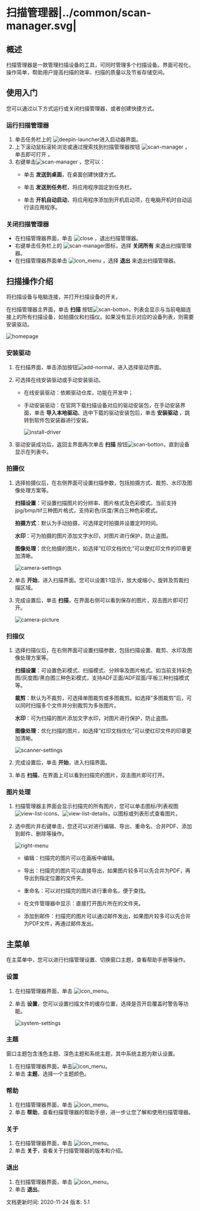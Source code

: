 # 扫描管理器|../common/scan-manager.svg|

## 概述

扫描管理器是一款管理扫描设备的工具，可同时管理多个扫描设备。界面可视化，操作简单，帮助用户提高扫描的效率、扫描的质量以及节省存储空间。

## 使用入门

您可以通过以下方式运行或关闭扫描管理器，或者创建快捷方式。

### 运行扫描管理器

1. 单击任务栏上的 ![deepin-launcher](icon/deepin-launcher.svg)进入启动器界面。
2. 上下滚动鼠标滚轮浏览或通过搜索找到扫描管理器按钮   ![scan-manager](icon/scan-manager.svg) ，单击即可打开  。
3. 右键单击![scan-manager](icon/scan-manager.svg) ，您可以：
   - 单击 **发送到桌面**，在桌面创建快捷方式。

   - 单击 **发送到任务栏**，将应用程序固定到任务栏。

   - 单击 **开机自动启动**，将应用程序添加到开机启动项，在电脑开机时自动运行该应用程序。

### 关闭扫描管理器

- 在扫描管理器界面，单击  ![close](icon/close.svg) ，退出扫描管理器。
- 右键单击任务栏上的 ![scan-manager](icon/scan-manager.svg)图标，选择 **关闭所有** 来退出扫描管理器。
- 在扫描管理器界面单击 ![icon_menu](icon/icon_menu.svg) ，选择 **退出** 来退出扫描管理器。

## 扫描操作介绍

将扫描设备与电脑连接，并打开扫描设备的开关。

在扫描管理器主界面，单击 **扫描** 按钮![scan-botton](jpg/scan-botton.png)，列表会显示与当前电脑连接上的所有扫描设备，如拍摄仪和扫描仪。如果没有显示对应的设备列表，则需要安装驱动。

![homepage](jpg/homepage.png)

### 安装驱动

1. 在扫描界面，单击添加按钮![add-normal](icon/add-normal.svg)，进入选择驱动界面。

2. 可选择在线安装驱动或手动安装驱动。

   - 在线安装驱动：依赖驱动仓库，功能在开发中；

   - 手动安装驱动：在官网下载扫描设备对应的驱动安装包，在手动安装界面，单击 **导入本地驱动**。选中下载的驱动安装包后，单击 **安装驱动** ，跳转到软件包安装器进行安装。

     ![install-driver](jpg/install-driver.png)

3. 驱动安装成功后，返回主界面再次单击 **扫描** 按钮![scan-botton](jpg/scan-botton.png)，直到设备显示在列表中。


### 拍摄仪

1. 选择拍摄仪后，在右侧界面可设置扫描参数，包括拍摄方式、裁剪、水印及图像处理方案等。

   **扫描设置**：可设置扫描图片的分辨率、图片格式及色彩模式。当前支持jpg/bmp/tif三种图片格式，支持彩色/灰度/黑白三种色彩模式。

   **拍摄方式**：默认为手动拍摄，可选择定时拍摄并设置定时时间。

   **水印**：可为拍摄的图片添加文字水印，对图片进行保护，防止盗图。

   **图像处理**：优化拍摄的图片，如选择”红印文档优化“可以使红印文件的印章更加清晰。

   ![camera-settings](jpg/camera-settings.png)

2. 单击 **开始**，进入扫描界面。您可以设置1:1显示，放大或缩小，旋转及剪裁扫描区域。

3. 完成设置后，单击 **扫描**，在界面右侧可以看到保存的图片，双击图片即可打开。

   ![camera-picture](jpg/camera-picture.png)

### 扫描仪

1. 选择扫描仪后，在右侧界面可设置扫描参数，包括扫描设置、裁剪、水印及图像处理方案等。

   **扫描设置**：可设置色彩模式、扫描模式、分辨率及图片格式。如当前支持彩色图/灰度图/黑白图三种色彩模式，支持ADF正面/ADF双面/平板三种扫描模式等。

   **裁剪**：默认为不裁剪，可选择单图裁剪或多图裁剪。如选择”多图裁剪“后，可以同时扫描多个文件并分别裁剪为多张图片。

   **水印**：可为扫描的图片添加文字水印，对图片进行保护，防止盗图。

   **图像处理**：优化扫描的图片，如选择”红印文档优化“可以使红印文件的印章更加清晰。

   ![scanner-settings](jpg/scanner-settings.png)

2. 完成设置后，单击 **开始**，进入扫描界面。

3. 单击 **扫描**，在界面上可以看到扫描完的图片，双击图片即可打开。

### 图片处理

1. 扫描管理器主界面会显示扫描完的所有图片，您可以单击图标/列表视图![view-list-icons](icon/view-list-icons.svg)、![view-list-details](icon/view-list-details.svg)，以图标或列表形式查看图片。

2. 选中图片并右键单击，您还可以对进行编辑、导出、重命名、合并PDF、添加到邮件、删除等操作。

   ![right-menu](jpg/right-menu.png)

   - 编辑：扫描完的图片可以在画板中编辑。

   - 导出：扫描完的图片可以直接导出，如果图片较多可以先合并为PDF，再导出到指定位置的文件夹。
   - 重命名：可以对扫描完的图片进行重命名，便于查找。
   - 在文件管理器中显示：直接打开图片所在的文件夹。
   - 添加到邮件：扫描完的图片可以通过邮件发出，如果图片较多可以先合并为PDF文件，再通过邮件发出。

## 主菜单

在主菜单中，您可以进行扫描管理设置、切换窗口主题，查看帮助手册等操作。

### 设置

1. 在扫描管理器界面，单击 ![icon_menu](icon/icon_menu.svg)。

2. 单击 **设置**，您可以设置扫描文件的缓存位置，选择是否开启覆盖时警告等功能。

   ![system-settings](jpg/system-settings.png)

### 主题

窗口主题包含浅色主题、深色主题和系统主题，其中系统主题为默认设置。

1. 在扫描管理器界面，单击![icon_menu](icon/icon_menu.svg)。
2. 单击 **主题**，选择一个主题颜色。


### 帮助

1. 在扫描管理器界面，单击 ![icon_menu](icon/icon_menu.svg)。
2. 单击 **帮助**，查看扫描管理器的帮助手册，进一步让您了解和使用扫描管理器。


### 关于

1. 在扫描管理器界面，单击 ![icon_menu](icon/icon_menu.svg)。
2. 单击 **关于**，查看关于扫描管理器的版本和介绍。

### 退出

1. 在扫描管理器界面，单击 ![icon_menu](icon/icon_menu.svg)。
2. 单击 **退出**。


<div class="version-info"><span>文档更新时间: 2020-11-24</span><span> 版本: 5.1</span></div>